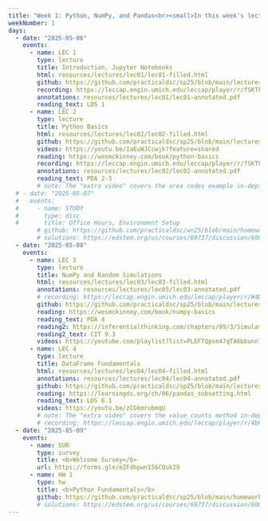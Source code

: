 ```yaml
---
title: "Week 1: Python, NumPy, and Pandas<br><small>In this week's lectures, the <b>⏯️ videos</b> cover extra examples that reinforce ideas from lecture.<br>These are <b>not</b> the lecture recordings; recordings will be posted after class.</small>"
weekNumber: 1
days:
  - date: "2025-05-06"
    events:
      - name: LEC 1
        type: lecture
        title: Introduction, Jupyter Notebooks
        html: resources/lectures/lec01/lec01-filled.html
        github: https://github.com/practicaldsc/sp25/blob/main/lectures/lec01/
        recording: https://leccap.engin.umich.edu/leccap/player/r/fSKTkD
        annotations: resources/lectures/lec01/lec01-annotated.pdf
        reading_text: LDS 1
      - name: LEC 2
        type: lecture
        title: Python Basics
        html: resources/lectures/lec02/lec02-filled.html
        github: https://github.com/practicaldsc/sp25/blob/main/lectures/lec02/
        videos: https://youtu.be/IaEuWJCcwjk?feature=shared
        reading: https://wesmckinney.com/book/python-basics
        recording: https://leccap.engin.umich.edu/leccap/player/r/fSKTkD
        annotations: resources/lectures/lec02/lec02-annotated.pdf
        reading_text: PDA 2-3
        # note: The "extra video" covers the area codes example in-depth.
  # - date: "2025-05-07"
  #   events:
  #     - name: STUDY
  #       type: disc
  #       title: Office Hours, Environment Setup
        # github: https://github.com/practicaldsc/wn25/blob/main/homeworks/hw01/hw01.ipynb
        # solutions: https://edstem.org/us/courses/69737/discussion/6009701
  - date: "2025-05-08"
    events:
      - name: LEC 3
        type: lecture
        title: NumPy and Random Simulations
        html: resources/lectures/lec03/lec03-filled.html
        annotations: resources/lectures/lec03/lec03-annotated.pdf
        # recording: https://leccap.engin.umich.edu/leccap/player/r/W4Dwoi
        github: https://github.com/practicaldsc/sp25/blob/main/lectures/lec03/
        reading: https://wesmckinney.com/book/numpy-basics
        reading_text: PDA 4
        reading2: https://inferentialthinking.com/chapters/09/3/Simulation.html
        reading2_text: CIT 9.3
        videos: https://youtube.com/playlist?list=PLEFTQpsm47qTA6bbunn7jAwZUyLKgvJrr
      - name: LEC 4
        type: lecture
        title: DataFrame Fundamentals
        html: resources/lectures/lec04/lec04-filled.html
        annotations: resources/lectures/lec04/lec04-annotated.pdf
        github: https://github.com/practicaldsc/sp25/blob/main/lectures/lec04/
        reading: https://learningds.org/ch/06/pandas_subsetting.html
        reading_text: LDS 6.1
        videos: https://youtu.be/zCGkmrubmqU
        # note: The "extra video" covers the value_counts method in-depth.
        # recording: https://leccap.engin.umich.edu/leccap/player/r/4bRDv4
  - date: "2025-05-09"
    events:
      - name: SUR
        type: survey
        title: <b>Welcome Survey</b>
        url: https://forms.gle/eZFdhpwn156CQuk29
      - name: HW 1
        type: hw
        title: <b>Python Fundamentals</b>
        github: https://github.com/practicaldsc/sp25/blob/main/homeworks/hw01/hw01.ipynb
        # solutions: https://edstem.org/us/courses/69737/discussion/6009701
---
```

